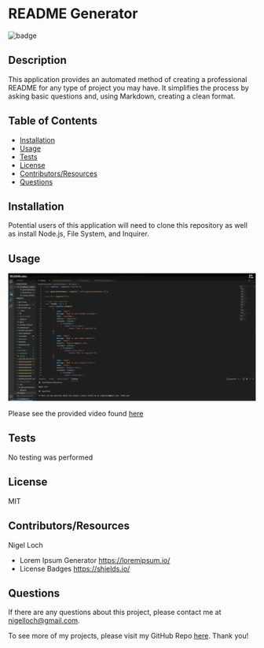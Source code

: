 #  README Generator

![badge](https://img.shields.io/badge/License-MIT-brightgreen)

##  Description

This application provides an automated method of creating a professional README for any type of project you may have. It simplifies the process by asking basic questions and, using Markdown, creating a clean format.

##  Table of Contents
* [Installation](#installation)
* [Usage](#usage)
* [Tests](#tests)
* [License](#license)
* [Contributors/Resources](#contributors)
* [Questions](#questions)

##  Installation

Potential users of this application will need to clone this repository as well as install Node.js, File System, and Inquirer.

##  Usage

![alt text](./utils/README.png)

Please see the provided video found [here](./utils/READMEvideo.webm)

##  Tests

No testing was performed

##  License

MIT

##  Contributors/Resources

Nigel Loch 
* Lorem Ipsum Generator <https://loremipsum.io/> 
* License Badges <https://shields.io/>

##  Questions

If there are any questions about this project, please contact me at <nigelloch@gmail.com>. 

To see more of my projects, please visit my GitHub Repo [here](https://github.com/nigelloch?tab=repositories). Thank you! 

  
